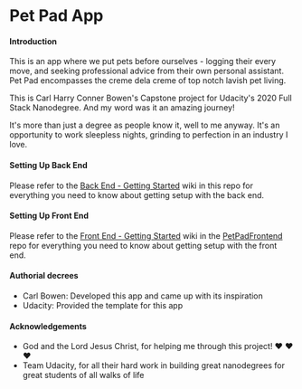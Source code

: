 # Pet Pad App

#### Introduction
This is an app where we put pets before ourselves - logging their every move, and seeking professional advice from their own personal assistant. Pet Pad encompasses the creme dela creme of top notch lavish pet living.

This is Carl Harry Conner Bowen's Capstone project for Udacity's 2020 Full Stack Nanodegree. And my word was it an amazing journey!

It's more than just a degree as people know it, well to me anyway. It's an opportunity to work sleepless nights, grinding to perfection in an industry I love.

#### Setting Up Back End
Please refer to the [Back End - Getting Started](Back_End_-_Getting_Started.md) wiki in this repo for everything you need to know about getting setup with the back end.

#### Setting Up Front End
Please refer to the [Front End - Getting Started](Front_End_-_Getting_Started.md) wiki in the [PetPadFrontend](https://github.com/MisterEmpyrean/PetPadFrontend) repo for everything you need to know about getting setup with the front end.

#### Authorial decrees
- Carl Bowen: Developed this app and came up with its inspiration
- Udacity: Provided the template for this app

#### Acknowledgements
- God and the Lord Jesus Christ, for helping me through this project! ❤️ ❤️ ❤️
- Team Udacity, for all their hard work in building great nanodegrees for great students of all walks of life
